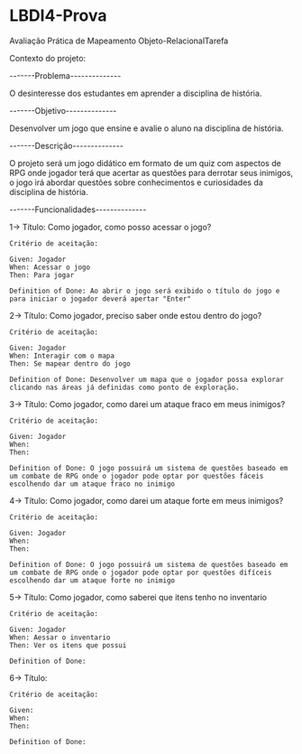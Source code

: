 # LBDI4-Prova
Avaliação Prática de Mapeamento Objeto-RelacionalTarefa

Contexto do projeto:

-------Problema--------------

O desinteresse dos estudantes em aprender a disciplina de história.

-------Objetivo--------------

Desenvolver um jogo que ensine e avalie o aluno na disciplina de história.

-------Descrição--------------

O projeto será um jogo didático em formato de um quiz com aspectos de RPG onde jogador terá que acertar as questões para derrotar seus inimigos, o jogo irá abordar questões sobre conhecimentos e curiosidades da disciplina de história.


-------Funcionalidades--------------

1-> Título: Como jogador, como posso acessar o jogo?

    Critério de aceitação: 
    
    Given: Jogador
    When: Acessar o jogo
    Then: Para jogar
    
    Definition of Done: Ao abrir o jogo será exibido o título do jogo e para iniciar o jogador deverá apertar "Enter"




2-> Título: Como jogador, preciso saber onde estou dentro do jogo?

    Critério de aceitação:
    
    Given: Jogador
    When: Interagir com o mapa
    Then: Se mapear dentro do jogo
    
    Definition of Done: Desenvolver um mapa que o jogador possa explorar clicando nas áreas já definidas como ponto de exploração.
    
3-> Título: Como jogador, como darei um ataque fraco em meus inimigos?
    
    Critério de aceitação:
    
    Given: Jogador
    When: 
    Then:  
    
    Definition of Done: O jogo possuirá um sistema de questões baseado em um combate de RPG onde o jogador pode optar por questões fáceis escolhendo dar um ataque fraco no inimigo


4-> Título: Como jogador, como darei um ataque forte em meus inimigos?
    
    Critério de aceitação:
    
    Given: Jogador
    When: 
    Then: 
    
    Definition of Done: O jogo possuirá um sistema de questões baseado em um combate de RPG onde o jogador pode optar por questões difíceis escolhendo dar um ataque forte no inimigo
    
5-> Título: Como jogador, como saberei que itens tenho no inventario
    
    Critério de aceitação:
    
    Given: Jogador
    When: Aessar o inventario
    Then: Ver os itens que possui
    
    Definition of Done:
    
6-> Título:
    
    Critério de aceitação:
    
    Given: 
    When: 
    Then: 
    
    Definition of Done:
